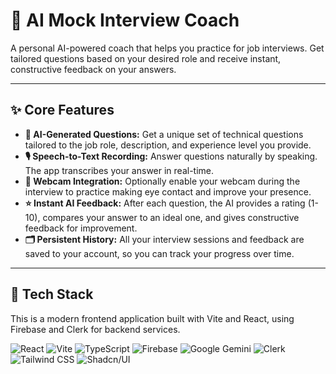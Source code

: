 # 👔 AI Mock Interview Coach

A personal AI-powered coach that helps you practice for job interviews. Get tailored questions based on your desired role and receive instant, constructive feedback on your answers.

---

## ✨ Core Features

* **🤖 AI-Generated Questions:** Get a unique set of technical questions tailored to the job role, description, and experience level you provide.
* **🎙️ Speech-to-Text Recording:** Answer questions naturally by speaking. The app transcribes your answer in real-time.
* **📸 Webcam Integration:** Optionally enable your webcam during the interview to practice making eye contact and improve your presence.
* **⭐ Instant AI Feedback:** After each question, the AI provides a rating (1-10), compares your answer to an ideal one, and gives constructive feedback for improvement.
* **🗂️ Persistent History:** All your interview sessions and feedback are saved to your account, so you can track your progress over time.

---

## 🚀 Tech Stack

This is a modern frontend application built with Vite and React, using Firebase and Clerk for backend services.

![React](https://img.shields.io/badge/React-20232A?style=for-the-badge&logo=react&logoColor=61DAFB)
![Vite](https://img.shields.io/badge/Vite-646CFF?style=for-the-badge&logo=vite&logoColor=white)
![TypeScript](https://img.shields.io/badge/TypeScript-3178C6?style=for-the-badge&logo=typescript&logoColor=white)
![Firebase](https://img.shields.io/badge/Firebase-FFCA28?style=for-the-badge&logo=firebase&logoColor=black)
![Google Gemini](https://img.shields.io/badge/Google_Gemini-8E44AD?style=for-the-badge&logo=google&logoColor=white)
![Clerk](https://img.shields.io/badge/Clerk-6C47FF?style=for-the-badge&logo=clerk&logoColor=white)
![Tailwind CSS](https://img.shields.io/badge/Tailwind_CSS-06B6D4?style=for-the-badge&logo=tailwindcss&logoColor=white)
![Shadcn/UI](https://img.shields.io/badge/shadcn/ui-000000?style=for-the-badge&logo=shadcnui&logoColor=white)
